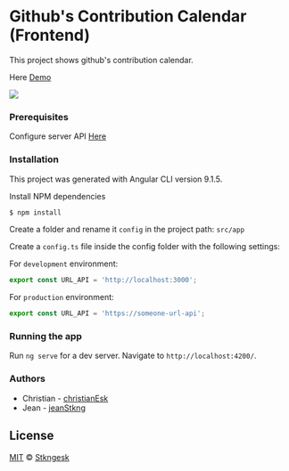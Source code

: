 
# Github's Contribution Calendar (Frontend)
This project shows github's contribution calendar.

Here [Demo](https://github-contrib-calendar.web.app/)

[![](https://firebasestorage.googleapis.com/v0/b/github-contrib-calendar.appspot.com/o/github-contrib-calendar-stkngesk.PNG?alt=media&token=f1c27510-9d7d-48bf-90ac-7c422e99a11d)](https://github-contrib-calendar.web.app/)

### Prerequisites

Configure server API [Here](https://github.com/StkngEsk/github-contrib-calendar)

### Installation
This project was generated with Angular CLI version 9.1.5.

Install NPM dependencies
```sh
$ npm install
```

Create a folder and rename it `config` in the project path: `src/app`

Create a `config.ts` file inside the config folder with the following settings:

For `development` environment:
```typescript
export const URL_API = 'http://localhost:3000';
```

For `production` environment:
```typescript
export const URL_API = 'https://someone-url-api';
```


### Running the app

Run `ng serve` for a dev server. Navigate to `http://localhost:4200/`.


### Authors
* Christian - [christianEsk](https://github.com/Christianesk)
* Jean - [jeanStkng](https://github.com/jeanstkng)
## License

[MIT][license] © [Stkngesk][website]

[license]: /LICENSE
[website]: https://stkngesk